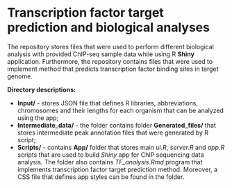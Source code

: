 # Transcription factor target prediction and biological analyses

The repository stores files that were used to perform different
biological analysis with provided ChIP-seq sample data while
using R **Shiny** application. Furthermore, the repository
contains files that were used to implement method that predicts
transcription factor binding sites in target genome.

**Directory descriptions:**
- **Input/** - stores JSON file that defines R libraries,
  abbreviations, chromosomes and their lengths for each
  organism that can be analyzed using the app;
- **Intermediate_data/** - the folder contains folder
  **Generated_files/** that stores intermediate peak annotation
  files that were generated by R script;
- **Scripts/** - contains **App/** folder that stores main
  *ui.R*, *server.R* and *app.R* scripts that are used to build
  *Shiny* app for ChIP sequencing data analysis. The folder also
  contains *TF_analysis.Rmd* program that implements transcription
  factor target prediction method. Moreover, a CSS file that defines
  app styles can be found in the folder.

